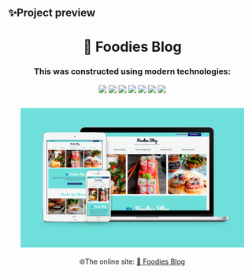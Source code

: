 ## ✨Project preview

<h1 align=center>🥣 Foodies Blog</h1>

<h3 align="center">This was constructed using modern technologies:</h3>
<p align="center">
    <img align="center"  src="https://img.shields.io/badge/Pug-F7DF1E?style=for-the-badge&logo=pug&logoColor=black">
    <img align="center"  src="https://img.shields.io/badge/Sass-CC6699?style=for-the-badge&logo=sass&logoColor=white">
    <img align="center"  src="https://img.shields.io/badge/JavaScript-F7DF1E?style=for-the-badge&logo=javascript&logoColor=black">
    <img align="center"  src="https://img.shields.io/badge/Node.js-43853D?style=for-the-badge&logo=node.js&logoColor=white">
    <img align="center"  src="https://img.shields.io/badge/Express.js-404D59?style=for-the-badge">
    <img align="center"  src="https://img.shields.io/badge/MongoDB-4EA94B?style=for-the-badge&logo=mongodb&logoColor=white">
    <img align="center"  src="https://img.shields.io/badge/Mongoose-14354C?style=for-the-badge&logo=mongoose&logoColor=white">
</p>

<br/>

<div align=center><img src="public/img/H-foodiesBlog.png"  width="90%"/></div>
<br/>

<div align=center>
<span align=center>🌐The online site: <a href="https://foodies-blog-app.onrender.com" target="_blank">🥣 Foodies Blog</a></span>
</div>

</br>
